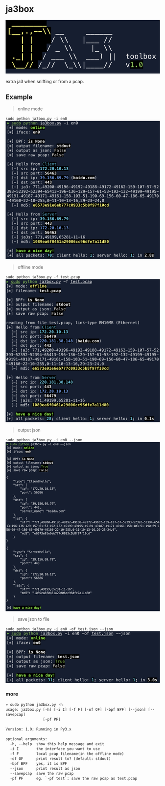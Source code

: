 # ja3box

![](/pics/logo.png)

extra ja3 when sniffing or from a pcap.

## Example
> online mode

`sudo python ja3box.py -i en0`
![](/pics/online.png)

> offline mode

`sudo python ja3box.py -f test.pcap`
![](/pics/offline.png)

> output json

`sudo python ja3box.py -i en0 --json`
![](/pics/output-json.png)

> save json to file

`sudo python ja3box.py -i en0 -of test.json --json`
![](/pics/output-json-to-file.png)

### more
```
» sudo python ja3box.py -h
usage: ja3box.py [-h] [-i I] [-f F] [-of OF] [-bpf BPF] [--json] [--savepcap]
                 [-pf PF]

Version: 1.0; Running in Py3.x

optional arguments:
  -h, --help  show this help message and exit
  -i I        the interface you want to use
  -f F        local pcap filename(in the offline mode)
  -of OF      print result to? (default: stdout)
  -bpf BPF    yes, it is BPF
  --json      print result as json
  --savepcap  save the raw pcap
  -pf PF      eg. `-pf test`: save the raw pcap as test.pcap

```
